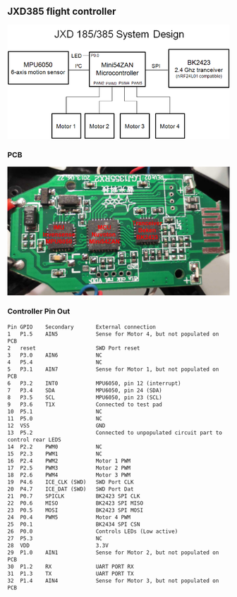 ## JXD385 flight controller ##

![system](system_design_overview.png)

### PCB ###

![PCB](PCB_overview.jpg)

### Controller Pin Out ###

	Pin GPIO    Secondary       External connection
	1   P1.5    AIN5            Sense for Motor 4, but not populated on PCB
	2   reset                   SWD Port reset
	3   P3.0    AIN6            NC
	4   P5.4                    NC
	5   P3.1    AIN7            Sense for Motor 1, but not populated on PCB
	6   P3.2    INT0            MPU6050, pin 12 (interrupt)
	7   P3.4    SDA             MPU6050, pin 24 (SDA)
	8   P3.5    SCL             MPU6050, pin 23 (SCL)
	9   P3.6    T1X             Connected to test pad
	10  P5.1                    NC
	11  P5.0                    NC
	12  VSS                     GND
	13  P5.2                    Connected to unpopulated circuit part to control rear LEDS
	14  P2.2    PWM0            NC
	15  P2.3    PWM1            NC
	16  P2.4    PWM2            Motor 1 PWM
	17  P2.5    PWM3            Motor 2 PWM
	18  P2.6    PWM4            Motor 3 PWM
	19  P4.6    ICE_CLK (SWD)   SWD Port CLK
	20  P4.7    ICE_DAT (SWD)   SWD Port Dat
	21  P0.7    SPICLK          BK2423 SPI CLK
	22  P0.6    MISO            BK2423 SPI MISO
	23  P0.5    MOSI            BK2423 SPI MOSI
	24  P0.4    PWM5            Motor 4 PWM
	25  P0.1                    BK2434 SPI CSN
	26  P0.0                    Controls LEDs (Low active)
	27  P5.3                    NC
	28  VDD                     3.3V
	29  P1.0    AIN1            Sense for Motor 2, but not populated on PCB
	30  P1.2    RX              UART PORT RX
	31  P1.3    TX              UART PORT TX
	32  P1.4    AIN4            Sense for Motor 3, but not populated on PCB
